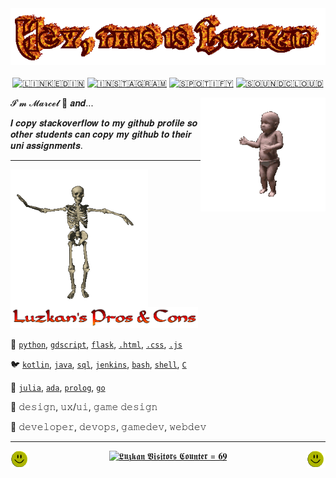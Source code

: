 <!-- Header -->
<div align="center">
  <a href="https://open.spotify.com/track/0kDiRhvoKMqSpoVphgQObh" target="_blank"><img src="img/hey-luzkan.gif" style="max-width: 100%;" alt="𝘏𝘦𝘺, 𝘵𝘩𝘪𝘴 𝘪𝘴 𝘓𝘶𝘻𝘬𝘢𝘯" /></a>
  <br />
  <br />
</div>


<!-- Nav Buttons -->
<div align="center">
  <a href="https://www.linkedin.com/in/luzkan/" target="_blank"><img src="https://img.shields.io/badge/LinkedIn-%230077B5.svg?&style=flat-square&logo=linkedin&logoColor=white" alt="🇱​🇮​🇳​🇰​🇪​🇩​🇮​🇳"></a>
  <a href="https://www.instagram.com/luzkanik/" target="_blank"><img src="https://img.shields.io/badge/Instagram-%23E4405F.svg?&style=flat-square&logo=instagram&logoColor=white" alt="🇮​🇳​🇸​🇹​🇦​🇬​🇷​🇦​🇲"></a>
  <a href="https://open.spotify.com/artist/3Ap6T22pdtSlivZiRCuVXd" target="_blank"><img src="https://img.shields.io/badge/Spotify-%231ED760.svg?&style=flat-square&logo=spotify&logoColor=white" alt="🇸​🇵​🇴​🇹​🇮​🇫​🇾​"></a>
  <a href="https://soundcloud.com/luzkan" target="_blank"><img src="https://img.shields.io/badge/SoundCloud-orange?&style=flat-square&logo=soundcloud&logoColor=white" alt="🇸🇴🇺🇳🇩🇨🇱🇴🇺🇩​"></a>
</div>


<!-- Title -->
<p>
  <a href="https://open.spotify.com/track/6kF5yqnTfh8pitj4zPuz1t" target="_blank"><img width="200" align='right' src="img/dancing-baby.gif" alt="🇫🇺🇳🇳🇾 🇩🇦🇳🇨🇮🇳🇬 🇧🇦🇧🇾, 🇼🇭🇦🇹 🇪🇱🇸🇪​"></a>
</p>

𝓘'𝓶 𝓜𝓪𝓻𝓬𝓮𝓵 👋 𝒂𝒏𝒅...

𝑰 𝒄𝒐𝒑𝒚 𝒔𝒕𝒂𝒄𝒌𝒐𝒗𝒆𝒓𝒇𝒍𝒐𝒘 𝒕𝒐 𝒎𝒚 𝒈𝒊𝒕𝒉𝒖𝒃 𝒑𝒓𝒐𝒇𝒊𝒍𝒆 𝒔𝒐 𝒐𝒕𝒉𝒆𝒓 𝒔𝒕𝒖𝒅𝒆𝒏𝒕𝒔 𝒄𝒂𝒏 𝒄𝒐𝒑𝒚 𝒎𝒚 𝒈𝒊𝒕𝒉𝒖𝒃 𝒕𝒐 𝒕𝒉𝒆𝒊𝒓 𝒖𝒏𝒊 𝒂𝒔𝒔𝒊𝒈𝒏𝒎𝒆𝒏𝒕𝒔.

---
 
<!-- Page Info - Pros & Cons -->
 <p>
   <a href="https://open.spotify.com/track/5RXeg5SVxsWvtPMkTh1OM3" target="_blank"><img height="220" align='left' src="img/mr-skeltal.gif" alt="🇬🇴🇴🇩 🇧🇴🇳🇪🇸 🇦🇳🇩 🇳🇮🇨🇪 🇨🇦🇱🇨🇮🇺🇲"></a>
</p>

 <a href="https://open.spotify.com/track/2ShC46H4Oi1Yxwz7TOzFzl" target="_blank"><img src="img/luzkans-pros-and-cons.png" width="300" alt="𝘓𝘶𝘻𝘬𝘢𝘯'𝘴 𝘗𝘳𝘰𝘴 & 𝘊𝘰𝘯𝘴" /></a>

 🐔 [`python`](https://github.com/Luzkan/PythonCourse), [`gdscript`](#this-one-is-top-secret), [`flask`](https://github.com/Luzkan/NotifAyy), [`.html`](https://github.com/Luzkan/WWW), [`.css`](https://github.com/Luzkan/YouTubeBlackNightCSS), [`.js`](https://github.com/Luzkan/FacebookMessengerMsgsUndeleter)

 🐦 [`kotlin`](https://github.com/Luzkan/PingPong), [`java`](https://github.com/Luzkan/ClinicDB), [`sql`](https://github.com/Luzkan/ClinicDB), [`jenkins`](#sorry-nda-super-top-secret), [`bash`](https://github.com/Luzkan/DeveloperEnvironment), [`shell`](https://github.com/Luzkan/CAaOS), [`C`](https://github.com/Luzkan/CAaOS)

 🐤 [`julia`](https://github.com/Luzkan/ScientificCalculations), [`ada`](https://github.com/Luzkan/AdaConcurrency), [`prolog`](https://github.com/Luzkan/ProgrammingInLogic),  [`go`](https://github.com/Luzkan/GoConcurrency)

 🌷 𝚍𝚎𝚜𝚒𝚐𝚗, 𝚞𝚡/𝚞𝚒, 𝚐𝚊𝚖𝚎 𝚍𝚎𝚜𝚒𝚐𝚗

 🍁 𝚍𝚎𝚟𝚎𝚕𝚘𝚙𝚎𝚛, 𝚍𝚎𝚟𝚘𝚙𝚜, 𝚐𝚊𝚖𝚎𝚍𝚎𝚟, 𝚠𝚎𝚋𝚍𝚎𝚟


---

<!-- Footer -->
<p>
  <a href="https://open.spotify.com/track/7hbpxb9hOAJiocJpZQwUXG" target="_blank"><img width="30" align='left' src="img/smile.gif"></a>
</p>
<p>
  <a href="https://open.spotify.com/track/6cY9ZafSubeTyB4A23KuBC" target="_blank"><img width="30" align='right' src="img/smile.gif"></a>
</p>

<p align='center'>
  <a href="https://open.spotify.com/track/0dQUsWz0R4R9WJCbnvWnPW" target="_blank"><img width="80" src="https://visitor-badge.glitch.me/badge?page_id=luzkan" alt="𝕷𝖚𝖟𝖐𝖆𝖓 𝖁𝖎𝖘𝖎𝖙𝖔𝖗𝖘 𝕮𝖔𝖚𝖓𝖙𝖊𝖗 = 𝟔𝟗"></a>
</p>
